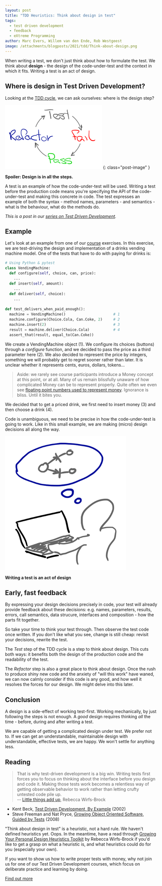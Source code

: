 ```yaml
---
layout: post
title: "TDD Heuristics: Think about design in test"
tags:
  - test driven development
  - feedback
  - eXtreme Programming
author: Marc Evers, Willem van den Ende, Rob Westgeest
image: /attachments/blogposts/2021/tdd/Think-about-design.png
---
```


When writing a test, we don't just think about how to formulate the test. We
think about **design** - the design of the code-under-test and the context in
which it fits. Writing a test is an act of design.

## Where is design in Test Driven Development?

Looking at the [TDD cycle](/2021/06/24/tdd-still-relevant-in-2021.html), we can
ask ourselves: where is the design step?

![tdd cycle: test - fail - pass - refactor](/attachments/blogposts/2021/tdd/tdd-cycle-small.png)
{: class="post-image" }

**Spoiler: Design is in all the steps.**

A test is an example of how the code-under-test will be used. Writing a test
before the production code means you're specifying the API of the
code-under-test and making this concrete in code. The test expresses an example
of both the syntax - method names, parameters - and semantics - what is the
behaviour, what do the methods do.

_This is a post in our [series on Test Driven Development](/blog-by-tag#tag-test-driven-development)._

## Example 

Let's look at an example from one of our [course](/training) exercises. In this
exercise, we are test-driving the design and implementation of a drinks vending
machine model. One of the tests that have to do with paying for drinks is:

```python
# Using Python & pytest
class VendingMachine:
  def configure(self, choice, can, price):
    ...
  def insert(self, amount):
    ...
  def deliver(self, choice):
    ...

def test_delivers_when_paid_enough():
  machine = VendingMachine()                      # 1
  machine.configure(Choice.Cola, Can.Coke, 2)     # 2
  machine.insert(2)                               # 3
  result = machine.deliver(Choice.Cola)           # 4
  assert_that(result, equal_to(Can.Coke))
```

We create a VendingMachine object (1). We configure its choices (buttons)
through a *configure* function, and we decided to pass the price as a third
parameter here (2). We also decided to represent the price by integers,
something we will probably get to regret sooner rather than later. It is unclear
whether it represents cents, euros, dollars, tokens...

> Aside: we rarely see course participants introduce a Money concept at this
> point, or at all. Many of us remain blissfully unaware of how complicated
> Money can be to represent properly. Quite often we even see [floating point
> numbers used to represent
> money](https://spin.atomicobject.com/2014/08/14/currency-rounding-errors/).
> Ignorance is bliss. Until it bites you.

We decided that to get a priced drink, we first need to insert money (3)
and then choose a drink (4).

Code is unambiguous, we need to be precise in how the code-under-test is going
to work. Like in this small example, we are making (micro) design decisions all
along the way.

<div class="shout-out">
  <div>
    <img src="/attachments/blogposts/2021/tdd/Think-about-design.png" alt="cutting a plank with a saw">
  </div>
  <div>
    <p><strong>Writing a test is an act of design</strong></p>
  </div>
</div>

## Early, fast feedback

By expressing your design decisions precisely in code, your test will already
provide feedback about these decisions: e.g. names, parameters, results,
errors, call semantics, data strucure, interfaces and composition - how the
parts fit together.

So take your time to think your test through. Then observe the test code once
written. If you don't like what you see, change is still cheap: revisit your
decisions, rewrite the test.

The *Test* step of the TDD cycle is a step to think about design. This cuts both
ways: it benefits both the design of the production code and the readability of
the test.

The *Refactor* step is also a great place to think about design. Once the rush
to produce shiny new code and the anxiety of "will this work" have waned, we can
now calmly consider if this code is any good, and how well it resolves the
forces for our design. We might delve into this later.

## Conclusion

A design is a side-effect of working test-first. Working mechanically, by just
following the steps is not enough. A _good_ design requires thinking _all_ the
time - before, during and after writing a test. 

We are capable of getting a complicated design under test. We prefer not to. If
we can get an understandable, maintainable design with understandable, effective
tests, we are happy. We won't settle for anything less.

## Reading

> That is why test-driven development is a big win. Writing tests first forces
> you to focus on thinking about the interface before you design and code it.
> Making those tests work becomes a relentless way of getting observable
> behavior to work rather than letting crufty untested code pile up.  
> -- [Little things add up](http://wirfs-brock.com/blog/2005/09/05/little-things-add-up/), Rebecca Wirfs-Brock

- Kent Beck, [Test Driven Development, By
  Example](https://www.oreilly.com/library/view/test-driven-development/0321146530/) (2002)
- Steve Freeman and Nat Pryce, [Growing Object Oriented Software, Guided
  by Tests](http://www.growing-object-oriented-software.com/) (2008)

"Think about design in test" is a heuristic, not a hard rule. We haven't defined heuristics yet. Oops. In the meantime, have a read through [Growing Your Personal Design Heuristics Toolkit](http://wirfs-brock.com/blog/2019/03/20/growing-your-personal-design-heuristics/) by Rebecca Wirfs-Brock if you'd like to get a grasp on what a heuristic is, and what heuristics could do for you (especially your own).

<aside>
  <p>If you want to show us how to write proper tests with money, why not join us for one of our Test Driven Development courses, which focus on deliberate practice and learning by doing.
  </p>
  <p><div>
    <a href="/training/test-driven-development">Find out more</a>
  </div></p>
</aside>
